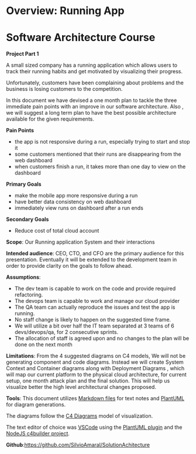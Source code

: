 # Overview: Running App

# Software Architecture Course

**Project Part 1**

A small sized company has a running application which allows users to track their running habits and get motivated by visualizing their progress.

Unfortunately, customers have been complaining about problems and the business is losing customers to the competition. 

In this document we have devised a one month plan to tackle the three immediate pain points with an improve in our software architecture. Also , we will suggest a long term plan to have the best possible architecture available for the given requirements.

**Pain Points**

- the app is not responsive during a run, especially trying to start and stop it
- some customers mentioned that their runs are disappearing from the web dashboard
- when customers finish a run, it takes more than one day to view on the dashboard

**Primary Goals**

- make the mobile app more responsive during a run
- have better data consistency on web dashboard
- immediately view runs on dashboard after a run ends

**Secondary Goals**

- Reduce cost of total cloud account

**Scope**: Our Running application System and their interactions

**Intended audience**: CEO, CTO, and CFO are the primary audience for this presentation. Eventually it will be extended to the development team in order to provide clarity on the goals to follow ahead.

**Assumptions**: 

- The dev team is capable to work on the code and provide required refactoring. 
- The devops team is capable to work and manage our cloud provider   
- The QA team can actually reproduce the issues and test the app is running.
- No staff change is likely to happen on the suggested time frame.
- We will utilize a bit over half the IT team separated at 3 teams of 6 devs/devops/qa, for 2 consecutive sprints. 
- The allocation of staff is agreed upon and no changes to the plan will be done on the next month

**Limitations**: From the 4 suggested diagrams on C4 models, We will not be generating component and code diagrams. Instead we will create System Context and Container diagrams along with Deployment Diagrams , which will map our current platform to the physical cloud architecture, for current setup, one month attack plan and the final solution. This will help us visualize better the high level architectural changes proposed.

**Tools**: 
This document utilizes [Markdown files](https://www.markdownguide.org/) for text notes and [PlantUML](https://plantuml.com/) for diagram generations. 

The diagrams follow the [C4 Diagrams](https://c4model.com/) model of visualization. 

The text editor of choice was [VSCode](https://code.visualstudio.com/) using the [PlantUML plugin](https://marketplace.visualstudio.com/items?itemName=jebbs.plantuml) and the [NodeJS c4builder project](https://adrianvlupu.github.io/C4-Builder/#/).

**Github**:https://github.com/SilvioAmaral/SolutionAchitecture

